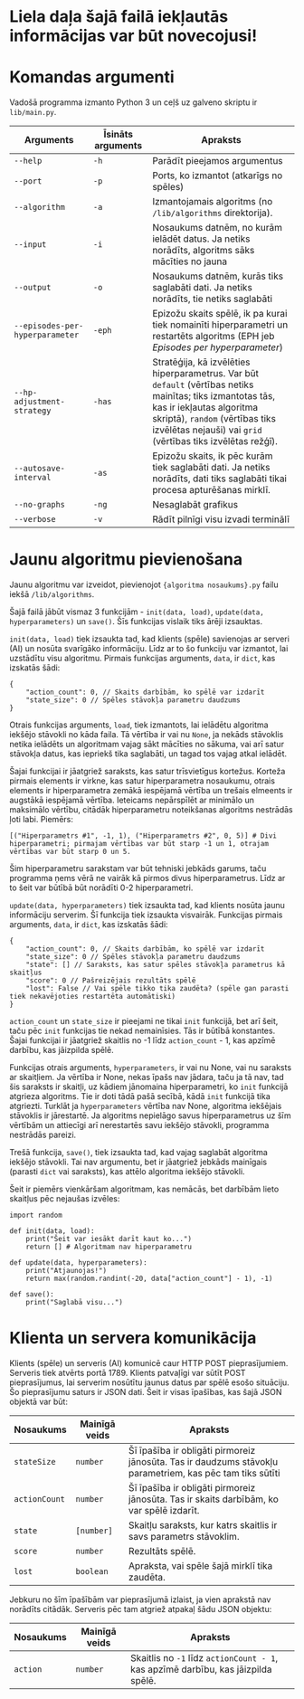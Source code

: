 # Liela daļa šajā failā iekļautās informācijas var būt novecojusi!

# Komandas argumenti

Vadošā programma izmanto Python 3 un ceļš uz galveno skriptu ir ```lib/main.py```.

| Arguments | Īsināts arguments | Apraksts |
|---|---|---|
| ```--help``` | ```-h``` | Parādīt pieejamos argumentus |
| ```--port``` | ```-p``` | Ports, ko izmantot (atkarīgs no spēles) |
| ```--algorithm``` | ```-a``` | Izmantojamais algoritms (no ```/lib/algorithms``` direktorija). |
| ```--input``` | ```-i``` | Nosaukums datnēm, no kurām ielādēt datus. Ja netiks norādīts, algoritms sāks mācīties no jauna |
| ```--output``` | ```-o``` | Nosaukums datnēm, kurās tiks saglabāti dati. Ja netiks norādīts, tie netiks saglabāti |
| ```--episodes-per-hyperparameter``` | ```-eph``` | Epizožu skaits spēlē, ik pa kurai tiek nomainīti hiperparametri un restartēts algoritms (EPH jeb *Episodes per hyperparameter*) |
| ```--hp-adjustment-strategy``` | ```-has``` | Stratēģija, kā izvēlēties hiperparametrus. Var būt ```default``` (vērtības netiks mainītas; tiks izmantotas tās, kas ir iekļautas algoritma skriptā), ```random``` (vērtības tiks izvēlētas nejauši) vai ```grid``` (vērtības tiks izvēlētas režģī). |
| ```--autosave-interval``` | ```-as``` | Epizožu skaits, ik pēc kurām tiek saglabāti dati. Ja netiks norādīts, dati tiks saglabāti tikai procesa apturēšanas mirklī. |
| ```--no-graphs``` | ```-ng``` | Nesaglabāt grafikus |
| ```--verbose``` | ```-v``` | Rādīt pilnīgi visu izvadi terminālī |

# Jaunu algoritmu pievienošana

Jaunu algoritmu var izveidot, pievienojot ```{algoritma nosaukums}.py``` failu iekšā ```/lib/algorithms```.

Šajā failā jābūt vismaz 3 funkcijām - ```init(data, load)```, ```update(data, hyperparameters)``` un ```save()```. Šīs funkcijas vislaik tiks ārēji izsauktas.

```init(data, load)``` tiek izsaukta tad, kad klients (spēle) savienojas ar serveri (AI) un nosūta svarīgāko informāciju. Līdz ar to šo funkciju var izmantot, lai uzstādītu visu algoritmu. Pirmais funkcijas arguments, ```data```, ir ```dict```, kas izskatās šādi:

```
{
    "action_count": 0, // Skaits darbībām, ko spēlē var izdarīt
    "state_size": 0 // Spēles stāvokļa parametru daudzums
}
```

Otrais funkcijas arguments, ```load```, tiek izmantots, lai ielādētu algoritma iekšējo stāvokli no kāda faila. Tā vērtība ir vai nu ```None```, ja nekāds stāvoklis netika ielādēts un algoritmam vajag sākt mācīties no sākuma, vai arī satur stāvokļa datus, kas iepriekš tika saglabāti, un tagad tos vajag atkal ielādēt.

Šajai funkcijai ir jāatgriež saraksts, kas satur trīsvietīgus kortežus. Korteža pirmais elements ir virkne, kas satur hiperparametra nosaukumu, otrais elements ir hiperparametra zemākā iespējamā vērtība un trešais elmeents ir augstākā iespējamā vērtība. Ieteicams nepārspīlēt ar minimālo un maksimālo vērtību, citādāk hiperparametru noteikšanas algoritms nestrādās ļoti labi. Piemērs:

```
[("Hiperparametrs #1", -1, 1), ("Hiperparametrs #2", 0, 5)] # Divi hiperparametri; pirmajam vērtības var būt starp -1 un 1, otrajam vērtības var būt starp 0 un 5.
```

Šim hiperparametru sarakstam var būt tehniski jebkāds garums, taču programma ņems vērā ne vairāk kā pirmos divus hiperparametrus. Līdz ar to šeit var būtībā būt norādīti 0-2 hiperparametri.

```update(data, hyperparameters)``` tiek izsaukta tad, kad klients nosūta jaunu informāciju serverim. Šī funkcija tiek izsaukta visvairāk. Funkcijas pirmais arguments, ```data```, ir ```dict```, kas izskatās šādi:

```
{
    "action_count": 0, // Skaits darbībām, ko spēlē var izdarīt
    "state_size": 0 // Spēles stāvokļa parametru daudzums
    "state": [] // Saraksts, kas satur spēles stāvokļa parametrus kā skaitļus
    "score": 0 // Pašreizējais rezultāts spēlē
    "lost": False // Vai spēle tikko tika zaudēta? (spēle gan parasti tiek nekavējoties restartēta automātiski)
}
```

```action_count``` un ```state_size``` ir pieejami ne tikai ```init``` funkcijā, bet arī šeit, taču pēc ```init``` funkcijas tie nekad nemainīsies. Tās ir būtībā konstantes. Šajai funkcijai ir jāatgriež skaitlis no -1 līdz ```action_count``` - 1, kas apzīmē darbību, kas jāizpilda spēlē.

Funkcijas otrais arguments, ```hyperparameters```, ir vai nu None, vai nu saraksts ar skaitļiem. Ja vērtība ir None, nekas īpašs nav jādara, taču ja tā nav, tad šis saraksts ir skaitļi, uz kādiem jānomaina hiperparametri, ko ```init``` funkcijā atgrieza algoritms. Tie ir doti tādā pašā secībā, kādā ```init``` funkcijā tika atgriezti. Turklāt ja ```hyperparameters``` vērtība nav None, algoritma iekšējais stāvoklis ir jārestartē. Ja algoritms nepielāgo savus hiperparametrus uz šīm vērtībām un attiecīgi arī nerestartēs savu iekšējo stāvokli, programma nestrādās pareizi.

Trešā funkcija, ```save()```, tiek izsaukta tad, kad vajag saglabāt algoritma iekšējo stāvokli. Tai nav argumentu, bet ir jāatgriež jebkāds mainīgais (parasti ```dict``` vai saraksts), kas attēlo algoritma iekšējo stāvokli.

Šeit ir piemērs vienkāršam algoritmam, kas nemācās, bet darbībām lieto skaitļus pēc nejaušas izvēles:

```
import random

def init(data, load):
	print("Šeit var iesākt darīt kaut ko...")
    return [] # Algoritmam nav hiperparametru

def update(data, hyperparameters):
	print("Atjaunojas!")
	return max(random.randint(-20, data["action_count"] - 1), -1)

def save():
	print("Saglabā visu...")
```

# Klienta un servera komunikācija

Klients (spēle) un serveris (AI) komunicē caur HTTP POST pieprasījumiem. Serveris tiek atvērts portā 1789. Klients patvaļīgi var sūtīt POST pieprasījumus, lai serverim nosūtītu jaunus datus par spēlē esošo situāciju. Šo pieprasījumu saturs ir JSON dati. Šeit ir visas īpašības, kas šajā JSON objektā var būt:

| Nosaukums | Mainīgā veids | Apraksts |
|---|---|---|
| ```stateSize``` | ```number``` | Šī īpašība ir obligāti pirmoreiz jānosūta. Tas ir daudzums stāvokļu parametriem, kas pēc tam tiks sūtīti |
| ```actionCount``` | ```number``` | Šī īpašība ir obligāti pirmoreiz jānosūta. Tas ir skaits darbībām, ko var spēlē izdarīt. |
| ```state``` | ```[number]``` | Skaitļu saraksts, kur katrs skaitlis ir savs parametrs stāvoklim. |
| ```score``` | ```number``` | Rezultāts spēlē. |
| ```lost``` | ```boolean``` | Apraksta, vai spēle šajā mirklī tika zaudēta. |

Jebkuru no šīm īpašībām var pieprasījumā izlaist, ja vien aprakstā nav norādīts citādāk. Serveris pēc tam atgriež atpakaļ šādu JSON objektu:

| Nosaukums | Mainīgā veids | Apraksts |
|---|---|---|
| ```action``` | ```number``` | Skaitlis no ```-1``` līdz ```actionCount - 1```, kas apzīmē darbību, kas jāizpilda spēlē. |